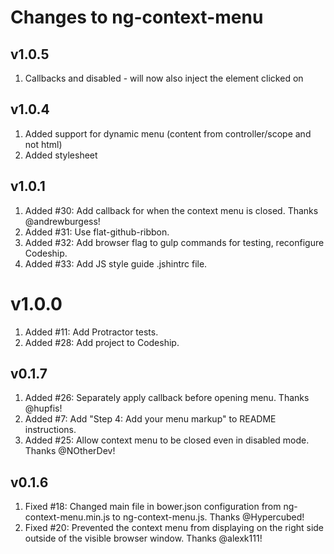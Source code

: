 # Changes to ng-context-menu

## v1.0.5
1. Callbacks and disabled - will now also inject the element clicked on

## v1.0.4
1. Added support for dynamic menu (content from controller/scope and not html)
2. Added stylesheet

## v1.0.1
1. Added #30: Add callback for when the context menu is closed. Thanks @andrewburgess!
2. Added #31: Use flat-github-ribbon.
3. Added #32: Add browser flag to gulp commands for testing, reconfigure Codeship.
4. Added #33: Add JS style guide .jshintrc file.

# v1.0.0
1. Added #11: Add Protractor tests.
2. Added #28: Add project to Codeship.

## v0.1.7

1. Added #26: Separately apply callback before opening menu. Thanks @hupfis!
2. Added #7: Add "Step 4: Add your menu markup" to README instructions.
3. Added #25: Allow context menu to be closed even in disabled mode. Thanks @NOtherDev!

## v0.1.6

1. Fixed #18: Changed main file in bower.json configuration from ng-context-menu.min.js to ng-context-menu.js. Thanks @Hypercubed!
2. Fixed #20: Prevented the context menu from displaying on the right side outside of the visible browser window. Thanks @alexk111!
